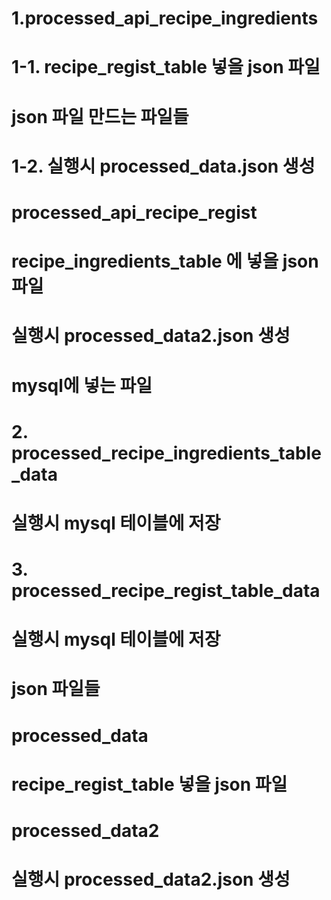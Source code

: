 # 1.processed_api_recipe_ingredients

# 1-1. recipe_regist_table 넣을 json 파일

# json 파일 만드는 파일들

# 1-2. 실행시 processed_data.json 생성

# processed_api_recipe_regist

# recipe_ingredients_table 에 넣을 json 파일

# 실행시 processed_data2.json 생성

# mysql에 넣는 파일

# 2. processed_recipe_ingredients_table_data

# 실행시 mysql 테이블에 저장

# 3. processed_recipe_regist_table_data

# 실행시 mysql 테이블에 저장

# json 파일들

# processed_data

# recipe_regist_table 넣을 json 파일

# processed_data2

# 실행시 processed_data2.json 생성

